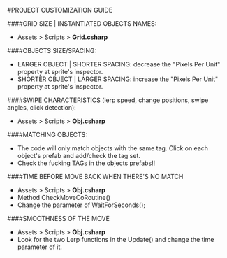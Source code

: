 #PROJECT CUSTOMIZATION GUIDE

####GRID SIZE | INSTANTIATED OBJECTS NAMES:
- Assets > Scripts > **Grid.csharp**

####OBJECTS SIZE/SPACING:
- LARGER OBJECT | SHORTER SPACING: decrease the "Pixels Per Unit" property at sprite's inspector.
- SHORTER OBJECT | LARGER SPACING: increase the "Pixels Per Unit" property at sprite's inspector.

####SWIPE CHARACTERISTICS (lerp speed, change positions, swipe angles, click detection):
- Assets > Scripts > **Obj.csharp**

####MATCHING OBJECTS:
- The code will only match objects with the same tag. Click on each object's prefab and add/check the tag set.
- Check the fucking TAGs in the objects prefabs!!

####TIME BEFORE MOVE BACK WHEN THERE'S NO MATCH
- Assets > Scripts > **Obj.csharp**
- Method CheckMoveCoRoutine()
- Change the parameter of WaitForSeconds();

####SMOOTHNESS OF THE MOVE
- Assets > Scripts > **Obj.csharp**
- Look for the two Lerp functions in the Update() and change the time parameter of it.


